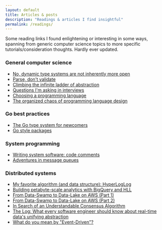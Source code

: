 ```yaml
---
layout: default
title: Articles & posts
description: "Readings & articles I find insightful"
permalink: /readings/
---
```


Some reading links I found enlightening or interesting in some ways, spanning
from generic computer science topics to more specific tutorials/consideration
thoughts. Hardly ever updated.

### General computer science

- [No, dynamic type systems are not inherently more open](https://lexi-lambda.github.io/blog/2020/01/19/no-dynamic-type-systems-are-not-inherently-more-open/)
- [Parse, don't validate](https://lexi-lambda.github.io/blog/2019/11/05/parse-don-t-validate/)
- [Climbing the infinite ladder of abstraction](https://lexi-lambda.github.io/blog/2016/08/11/climbing-the-infinite-ladder-of-abstraction/)
- [Questions I'm asking in interviews](https://jvns.ca/blog/2013/12/30/questions-im-asking-in-interviews/)
- [Choosing a programming language](https://thesquareplanet.com/blog/choosing-a-programming-language/)
- [The organized chaos of programming language design](https://medium.com/coinmonks/the-organized-chaos-of-programming-language-design-1e0a95067afb)

### Go best practices

- [The Go type system for newcomers](https://rakyll.org/typesystem/)
- [Go style packages](https://rakyll.org/style-packages/)

### System programming

- [Writing system software: code comments](http://antirez.com/news/124)
- [Adventures in message queues](http://antirez.com/news/88)

### Distributed systems

- [My favorite algorithm (and data structure): HyperLogLog](https://odino.org/my-favorite-data-structure-hyperloglog/)
- [Building petabyte-scale analytics with BigQuery and HLL](https://medium.com/permutive/petabyte-analytics-with-bigquery-hll-af0f7a70b66d)
- [From Data-Swamp to Data-Lake on AWS (Part 1)](https://engineering.depop.com/from-data-swamp-to-data-lake-on-aws-part-1-6fcf83f2c26e)
- [From Data-Swamp to Data-Lake on AWS (Part 2)](https://engineering.depop.com/data-swamp-to-data-lake-on-aws-part-2-12b2bf80ba7a)
- [In Search of an Understandable Consensus Algorithm](https://raft.github.io/raft.pdf)
- [The Log: What every software engineer should know about real-time data's unifying abstraction](https://engineering.linkedin.com/distributed-systems/log-what-every-software-engineer-should-know-about-real-time-datas-unifying)
- [What do you mean by "Event-Driven"?](https://martinfowler.com/articles/201701-event-driven.html)
